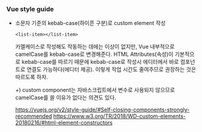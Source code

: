 ### Vue style guide

* 소문자 기준의 kebab-case(하이픈 구분)로 custom element 작성
  ```
  <list-item></list-item>
  ```
  카멜케이스로 작성해도 작동하는 데에는 이상이 없지만, Vue 내부적으로 camelCase를 kebab-case로 변경해준다. HTML Attributes(속성)이 기본적으로 kebab-case를 따르기 때문에 kebab-case로 작성시 에디터에서 바로 컴포넌트로 연결도 가능하다(에디터 제공). 이렇게 작업 시간도 줄여주므로 권장하는 것은 따르도록 하자.
  
  +) custom component는 자바스크립트에서 변수로 사용되지 않으므로 camelCase를 쓸 이유가 없다는 의견도 있다.

  https://vuejs.org/v2/style-guide/#Self-closing-components-strongly-recommended 
  https://www.w3.org/TR/2018/WD-custom-elements-20180216/#html-element-constructors

